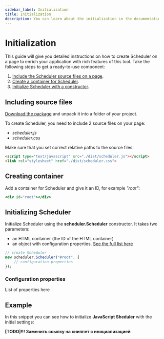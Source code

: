 ```yaml
---
sidebar_label: Initialization
title: Initialization
description: You can learn about the initialization in the documentation of the DHTMLX JavaScript Scheduler library. Browse developer guides and API reference, try out code examples and live demos, and download a free 30-day evaluation version of DHTMLX Scheduler.
---
```


# Initialization

This guide will give you detailed instructions on how to create Scheduler on a page to enrich your application with rich features of this tool. Take the following steps to get a ready-to-use component:

1. [Include the Scheduler source files on a page](#including-source-files).
2. [Create a container for Scheduler](#creating-container).
3. [Initialize Scheduler with a constructor](#initializing-file-manager).

## Including source files

[Download the package](https://dhtmlx.com/docs/products/dhtmlxScheduler/download.shtml) and unpack it into a folder of your project.

To create Scheduler, you need to include 2 source files on your page:

- *scheduler.js*
- *scheduler.css*

Make sure that you set correct relative paths to the source files:

~~~html title="index.html"
<script type="text/javascript" src="./dist/scheduler.js"></script>  
<link rel="stylesheet" href="./dist/scheduler.css">
~~~

## Creating container

Add a container for Scheduler and give it an ID, for example *"root"*:

~~~jsx title="index.html"
<div id="root"></div>
~~~

## Initializing Scheduler

Initialize Scheduler using the **scheduler.Scheduler** constructor. It takes two parameters:

- an HTML container (the ID of the HTML container)
- an object with configuration properties. [See the full list here](#configuration-properties)

~~~jsx title="index.html"
// create Scheduler
new scheduler.Scheduler("#root", {
    // configuration properties
});
~~~

### Configuration properties

List of properties here

## Example

In this snippet you can see how to initialize **JavaScript Sheduler** with the initial settings:

**[TODO]!!! Заменить ссылку на сниппет с инициализацией**
<iframe src="" frameborder="0" class="snippet_iframe" width="100%" height="500"></iframe>